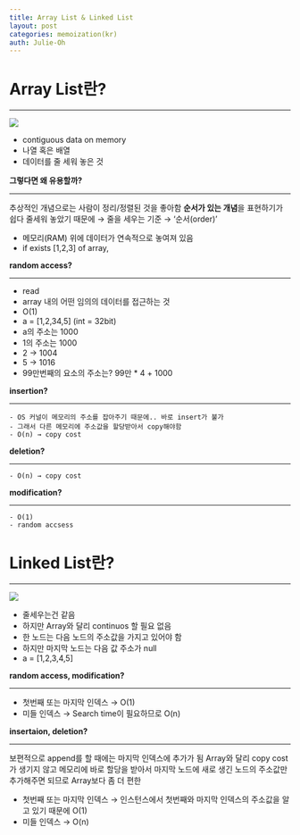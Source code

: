 ```yaml
---
title: Array List & Linked List
layout: post
categories: memoization(kr)
auth: Julie-Oh
---
```


# Array List란?

----------
![](https://cdn-images-1.medium.com/max/1200/0*5w9-ibvGwT1EpeH9.png)

- contiguous data on memory
- 나열 혹은 배열
- 데이터를 줄 세워 놓은 것

**그렇다면 왜 유용할까?**

----------

추상적인 개념으로는 사람이 정리/정렬된 것을 좋아함
**순서가 있는 개념**을 표현하기가 쉽다
줄세워 놓았기 때문에 → 줄을 세우는 기준 → ‘순서(order)’


- 메모리(RAM) 위에 데이터가 연속적으로 놓여져 있음
- if exists [1,2,3] of array,


**random access?**

----------
- read
- array 내의 어떤 임의의 데이터를 접근하는 것
- O(1)
- a = [1,2,34,5] (int = 32bit)
- a의 주소는 1000
- 1의 주소는 1000
- 2 → 1004
- 5 → 1016
- 99만번째의 요소의 주소는? 99만 * 4 + 1000

**insertion?**

----------
    - OS 커널이 메모리의 주소를 잡아주기 때문에.. 바로 insert가 불가
    - 그래서 다른 메모리에 주소값을 할당받아서 copy해야함
    - O(n) → copy cost
    

**deletion?**

----------
    - O(n) → copy cost
    

**modification?**

----------
    - O(1)
    - random accsess


# Linked List란?
----------
![](https://cdn-images-1.medium.com/max/1600/1*LCvUw4JaCiovZWeXb5zrMw.jpeg)



- 줄세우는건 같음
- 하지만 Array와 달리 continuos 할 필요 없음
- 한 노드는 다음 노드의 주소값을 가지고 있어야 함
- 하지만 마지막 노드는 다음 값 주소가 null
- a = [1,2,3,4,5]

**random access, modification?**

----------
- 첫번째 또는 마지막 인덱스 → O(1)
- 미들 인덱스 → Search time이 필요하므로 O(n)

**insertaion, deletion?**

----------

보편적으로 append를 할 때에는 마지막 인덱스에 추가가 됨
Array와 달리 copy cost가 생기지 않고 메모리에 바로 할당을 받아서 마지막 노드에 새로 생긴 노드의 주소값만 추가해주면 되므로 Array보다 좀 더 편한 

- 첫번째 또는 마지막 인덱스 → 인스턴스에서 첫번째와 마지막 인덱스의 주소값을 알고 있기 때문에 O(1)
- 미들 인덱스 → O(n)
